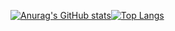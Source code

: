 [![Anurag's GitHub stats](https://github-readme-stats.vercel.app/api?username=radaken&show_icons=true&theme=jolly)](https://github.com/anuraghazra/github-readme-stats)[![Top Langs](https://github-readme-stats.vercel.app/api/top-langs/?username=radaken&layout=compact&hide=shaderlab,hlsl&theme=jolly&langs_count=8)](https://github.com/anuraghazra/github-readme-stats)

